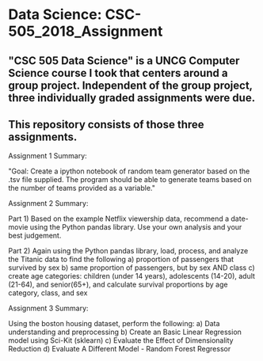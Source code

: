 # Data Science: CSC-505_2018_Assignment

## "CSC 505 Data Science" is a UNCG Computer Science course I took that centers around a group project.  Independent of the group project, three individually graded assignments were due.

## This repository consists of those three assignments.

Assignment 1 Summary: 

"Goal: Create a ipython notebook of random team generator based on the .tsv file supplied. The program should be 
able to generate teams based on the number of teams provided as a variable."

Assignment 2 Summary: 

Part 1) Based on the example Netflix viewership data, recommend a date-movie using the Python pandas library.  Use your own analysis and 
your best judgement.

Part 2) Again using the Python pandas library, load, process, and analyze the Titanic data to find the following
a) proportion of passengers that survived by sex
b) same proportion of passengers, but by sex AND class
c) create age categories: children (under 14 years), adolescents (14-20), adult (21-64), and senior(65+), and calculate survival proportions by age category, class, and sex

Assignment 3 Summary: 

Using the boston housing dataset, perform the following:
a) Data understanding and preprocessing
b) Create an Basic Linear Regression model using Sci-Kit (sklearn)
c) Evaluate the Effect of Dimensionality Reduction
d) Evaluate A Different Model - Random Forest Regressor
